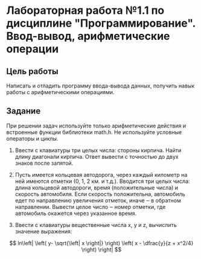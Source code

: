 # Лабораторная работа №1.1 по дисциплине "Программирование". Ввод-вывод, арифметические операции

## Цель работы
Написать и отладить программу ввода-вывода данных, получить навык работы с арифметическими операциями.

## Задание
При решении задач используйте только арифметические действия и встроенные функции библиотеки math.h. Не используйте условные операторы и циклы.

1. Ввести с клавиатуры три целых числа: стороны кирпича. Найти длину диагонали кирпича. Ответ вывести с точностью до двух знаков после запятой.

2. Пусть имеется кольцевая автодорога, через каждый километр на ней имеются отметки (0, 1, 2 км. и т.д.). Вводится три целых числа: длина кольцевой автодороги, время (положительные числа) и скорость автомобиля. Если скорость положительна, автомобиль едет по направлению увеличения отметок, иначе ‒ в обратном направлении. Вывести целое число ‒ номер отметки, где автомобиль окажется через указанное время.

3. Ввести с клавиатуры вещественные числа x, y и z, вычислить значение выражения:

$$
ln\left| \left( y- \sqrt{\left| x \right|} \right) \left( x - \dfrac{y}{z + x^2/4} \right) \right| 
$$
 